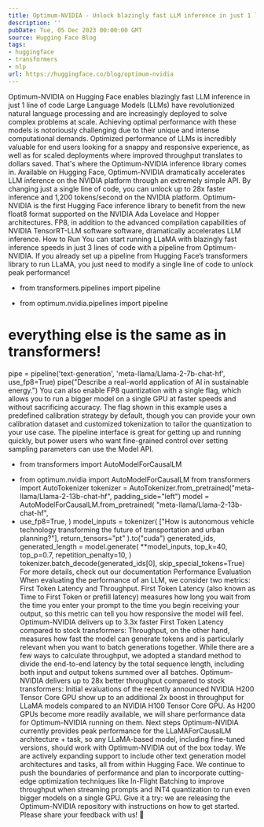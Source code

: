```yaml
---
title: Optimum-NVIDIA - Unlock blazingly fast LLM inference in just 1 line of code
description: ''
pubDate: Tue, 05 Dec 2023 00:00:00 GMT
source: Hugging Face Blog
tags:
- huggingface
- transformers
- nlp
url: https://huggingface.co/blog/optimum-nvidia
---
```


Optimum-NVIDIA on Hugging Face enables blazingly fast LLM inference in just 1 line of code
Large Language Models (LLMs) have revolutionized natural language processing and are increasingly deployed to solve complex problems at scale. Achieving optimal performance with these models is notoriously challenging due to their unique and intense computational demands. Optimized performance of LLMs is incredibly valuable for end users looking for a snappy and responsive experience, as well as for scaled deployments where improved throughput translates to dollars saved.
That's where the Optimum-NVIDIA inference library comes in. Available on Hugging Face, Optimum-NVIDIA dramatically accelerates LLM inference on the NVIDIA platform through an extremely simple API. By changing just a single line of code, you can unlock up to 28x faster inference and 1,200 tokens/second on the NVIDIA platform.
Optimum-NVIDIA is the first Hugging Face inference library to benefit from the new float8
format supported on the NVIDIA Ada Lovelace and Hopper architectures.
FP8, in addition to the advanced compilation capabilities of NVIDIA TensorRT-LLM software software, dramatically accelerates LLM inference.
How to Run
You can start running LLaMA with blazingly fast inference speeds in just 3 lines of code with a pipeline from Optimum-NVIDIA. If you already set up a pipeline from Hugging Face’s transformers library to run LLaMA, you just need to modify a single line of code to unlock peak performance!
- from transformers.pipelines import pipeline
+ from optimum.nvidia.pipelines import pipeline
# everything else is the same as in transformers!
pipe = pipeline('text-generation', 'meta-llama/Llama-2-7b-chat-hf', use_fp8=True)
pipe("Describe a real-world application of AI in sustainable energy.")
You can also enable FP8 quantization with a single flag, which allows you to run a bigger model on a single GPU at faster speeds and without sacrificing accuracy. The flag shown in this example uses a predefined calibration strategy by default, though you can provide your own calibration dataset and customized tokenization to tailor the quantization to your use case.
The pipeline interface is great for getting up and running quickly, but power users who want fine-grained control over setting sampling parameters can use the Model API.
- from transformers import AutoModelForCausalLM
+ from optimum.nvidia import AutoModelForCausalLM
from transformers import AutoTokenizer
tokenizer = AutoTokenizer.from_pretrained("meta-llama/Llama-2-13b-chat-hf", padding_side="left")
model = AutoModelForCausalLM.from_pretrained(
"meta-llama/Llama-2-13b-chat-hf",
+ use_fp8=True,
)
model_inputs = tokenizer(
["How is autonomous vehicle technology transforming the future of transportation and urban planning?"],
return_tensors="pt"
).to("cuda")
generated_ids, generated_length = model.generate(
**model_inputs,
top_k=40,
top_p=0.7,
repetition_penalty=10,
)
tokenizer.batch_decode(generated_ids[0], skip_special_tokens=True)
For more details, check out our documentation
Performance Evaluation
When evaluating the performance of an LLM, we consider two metrics: First Token Latency and Throughput. First Token Latency (also known as Time to First Token or prefill latency) measures how long you wait from the time you enter your prompt to the time you begin receiving your output, so this metric can tell you how responsive the model will feel. Optimum-NVIDIA delivers up to 3.3x faster First Token Latency compared to stock transformers:
Throughput, on the other hand, measures how fast the model can generate tokens and is particularly relevant when you want to batch generations together. While there are a few ways to calculate throughput, we adopted a standard method to divide the end-to-end latency by the total sequence length, including both input and output tokens summed over all batches. Optimum-NVIDIA delivers up to 28x better throughput compared to stock transformers:
Initial evaluations of the recently announced NVIDIA H200 Tensor Core GPU show up to an additional 2x boost in throughput for LLaMA models compared to an NVIDIA H100 Tensor Core GPU. As H200 GPUs become more readily available, we will share performance data for Optimum-NVIDIA running on them.
Next steps
Optimum-NVIDIA currently provides peak performance for the LLaMAForCausalLM architecture + task, so any LLaMA-based model, including fine-tuned versions, should work with Optimum-NVIDIA out of the box today. We are actively expanding support to include other text generation model architectures and tasks, all from within Hugging Face.
We continue to push the boundaries of performance and plan to incorporate cutting-edge optimization techniques like In-Flight Batching to improve throughput when streaming prompts and INT4 quantization to run even bigger models on a single GPU.
Give it a try: we are releasing the Optimum-NVIDIA repository with instructions on how to get started. Please share your feedback with us! 🤗